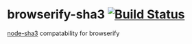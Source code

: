 # browserify-sha3 [![Build Status](https://travis-ci.org/wanderer/browserify-sha3.svg)](https://travis-ci.org/wanderer/browserify-sha3)
[node-sha3](https://github.com/phusion/node-sha3) compatability for browserify
